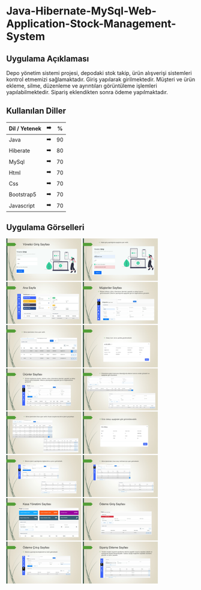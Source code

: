 # Java-Hibernate-MySql-Web-Application-Stock-Management-System

## Uygulama Açıklaması
Depo yönetim sistemi projesi, depodaki stok takip, ürün alışverişi sistemleri kontrol etmemizi sağlamaktadır. Giriş yapılarak girilmektedir. Müşteri ve ürün ekleme, silme, düzenleme ve ayrıntıları görüntüleme işlemleri yapılabilmektedir. Sipariş eklendikten sonra ödeme yapılmaktadır.
## Kullanılan Diller

 Dil / Yetenek | :arrow_right: | % |
| ------------- |:-------------:|:-------------:|
| Java | :arrow_right: | 90 |
| Hiberate | :arrow_right: | 80 |
| MySql | :arrow_right: | 70 |
| Html | :arrow_right: | 70 |
| Css | :arrow_right: | 70 |
| Bootstrap5 | :arrow_right: | 70 |
| Javascript | :arrow_right: | 70 |


## Uygulama Görselleri
<p>
<a href="https://github.com/Sahsanem/Java-Hibernate-MySql-Web-Application-Stock-Management-System/blob/main/images/depo%20(14).jpg" target="_blank">
<img src="https://github.com/Sahsanem/Java-Hibernate-MySql-Web-Application-Stock-Management-System/blob/main/images/depo%20(14).jpg" width="200" style="max-width:100%;"></a>
  
<a href="https://github.com/Sahsanem/Java-Hibernate-MySql-Web-Application-Stock-Management-System/blob/main/images/depo%20(15).jpg" target="_blank">
<img src="https://github.com/Sahsanem/Java-Hibernate-MySql-Web-Application-Stock-Management-System/blob/main/images/depo%20(15).jpg" width="200" style="max-width:100%;"></a>
    
<a href="https://github.com/Sahsanem/Java-Hibernate-MySql-Web-Application-Stock-Management-System/blob/main/images/depo%20(16).jpg" target="_blank">
<img src="https://github.com/Sahsanem/Java-Hibernate-MySql-Web-Application-Stock-Management-System/blob/main/images/depo%20(16).jpg" width="200" style="max-width:100%;"></a>
      
<a href="https://github.com/Sahsanem/Java-Hibernate-MySql-Web-Application-Stock-Management-System/blob/main/images/depo%20(1).jpg" target="_blank">
<img src="https://github.com/Sahsanem/Java-Hibernate-MySql-Web-Application-Stock-Management-System/blob/main/images/depo%20(1).jpg" width="200" style="max-width:100%;"></a>
  
<a href="https://github.com/Sahsanem/Java-Hibernate-MySql-Web-Application-Stock-Management-System/blob/main/images/depo%20(2).jpg" target="_blank">
<img src="https://github.com/Sahsanem/Java-Hibernate-MySql-Web-Application-Stock-Management-System/blob/main/images/depo%20(2).jpg" width="200" style="max-width:100%;"></a>
   
<a href="https://github.com/Sahsanem/Java-Hibernate-MySql-Web-Application-Stock-Management-System/blob/main/images/depo%20(3).jpg" target="_blank">
<img src="https://github.com/Sahsanem/Java-Hibernate-MySql-Web-Application-Stock-Management-System/blob/main/images/depo%20(3).jpg" width="200" style="max-width:100%;"></a>
      
<a href="https://github.com/Sahsanem/Java-Hibernate-MySql-Web-Application-Stock-Management-System/blob/main/images/depo%20(4).jpg" target="_blank">
<img src="https://github.com/Sahsanem/Java-Hibernate-MySql-Web-Application-Stock-Management-System/blob/main/images/depo%20(4).jpg" width="200" style="max-width:100%;"></a>
        
<a href="https://github.com/Sahsanem/Java-Hibernate-MySql-Web-Application-Stock-Management-System/blob/main/images/depo%20(5).jpg" target="_blank">
<img src="https://github.com/Sahsanem/Java-Hibernate-MySql-Web-Application-Stock-Management-System/blob/main/images/depo%20(5).jpg" width="200" style="max-width:100%;"></a>
          
<a href="https://github.com/Sahsanem/Java-Hibernate-MySql-Web-Application-Stock-Management-System/blob/main/images/depo%20(6).jpg" target="_blank">
<img src="https://github.com/Sahsanem/Java-Hibernate-MySql-Web-Application-Stock-Management-System/blob/main/images/depo%20(6).jpg" width="200" style="max-width:100%;"></a>
  
 <a href="https://github.com/Sahsanem/Java-Hibernate-MySql-Web-Application-Stock-Management-System/blob/main/images/depo%20(7).jpg" target="_blank">
<img src="https://github.com/Sahsanem/Java-Hibernate-MySql-Web-Application-Stock-Management-System/blob/main/images/depo%20(7).jpg" width="200" style="max-width:100%;"></a>
  
<a href="https://github.com/Sahsanem/Java-Hibernate-MySql-Web-Application-Stock-Management-System/blob/main/images/depo%20(8).jpg" target="_blank">
<img src="https://github.com/Sahsanem/Java-Hibernate-MySql-Web-Application-Stock-Management-System/blob/main/images/depo%20(8).jpg" width="200" style="max-width:100%;"></a>
  
<a href="https://github.com/Sahsanem/Java-Hibernate-MySql-Web-Application-Stock-Management-System/blob/main/images/depo%20(9).jpg" target="_blank">
<img src="https://github.com/Sahsanem/Java-Hibernate-MySql-Web-Application-Stock-Management-System/blob/main/images/depo%20(9).jpg" width="200" style="max-width:100%;"></a>
  
<a href="https://github.com/Sahsanem/Java-Hibernate-MySql-Web-Application-Stock-Management-System/blob/main/images/depo%20(10).jpg" target="_blank">
<img src="https://github.com/Sahsanem/Java-Hibernate-MySql-Web-Application-Stock-Management-System/blob/main/images/depo%20(10).jpg" width="200" style="max-width:100%;"></a>
  
<a href="https://github.com/Sahsanem/Java-Hibernate-MySql-Web-Application-Stock-Management-System/blob/main/images/depo%20(11).jpg" target="_blank">
<img src="https://github.com/Sahsanem/Java-Hibernate-MySql-Web-Application-Stock-Management-System/blob/main/images/depo%20(11).jpg" width="200" style="max-width:100%;"></a>
  
<a href="https://github.com/Sahsanem/Java-Hibernate-MySql-Web-Application-Stock-Management-System/blob/main/images/depo%20(12).jpg" target="_blank">
<img src="https://github.com/Sahsanem/Java-Hibernate-MySql-Web-Application-Stock-Management-System/blob/main/images/depo%20(12).jpg" width="200" style="max-width:100%;"></a>
  
<a href="https://github.com/Sahsanem/Java-Hibernate-MySql-Web-Application-Stock-Management-System/blob/main/images/depo%20(13).jpg" target="_blank">
<img src="https://github.com/Sahsanem/Java-Hibernate-MySql-Web-Application-Stock-Management-System/blob/main/images/depo%20(13).jpg" width="200" style="max-width:100%;"></a>
  
  </p>
